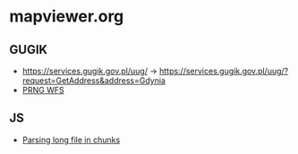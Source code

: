 # mapviewer.org


## GUGIK

- https://services.gugik.gov.pl/uug/ -> https://services.gugik.gov.pl/uug/?request=GetAddress&address=Gdynia
- [PRNG WFS](http://mapy.geoportal.gov.pl/wss/service/PZGIKINSP/httpauth/rest/services/PZGIK/PRNG/GeoDataServer/exts/InspireFeatureDownload/service?service=wfs&request=getcapabilities)


## JS
- [Parsing long file in chunks](https://stackoverflow.com/questions/14438187/javascript-filereader-parsing-long-file-in-chunks)
